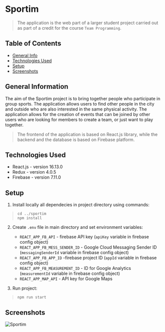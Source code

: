 # Sportim
> The application is the web part of a larger student project carried out as part of a credit for the course `Team Programming`.

## Table of Contents
* [General Info](#general-information)
* [Technologies Used](#technologies-used)
* [Setup](#setup)
* [Screenshots](#screenshots)

## General Information
The aim of the Sportim project is to bring together people who participate in group sports. The application allows users to find other people in the city and outside who are also interested in the same physical activity. The application allows for the creation of events that can be joined by other users who are looking for members to create a team, or just want to play together.

> The frontend of the application is based on React.js library, while the backend and the database is based on Firebase platform.

## Technologies Used
- React.js - version 16.13.0
- Redux - version 4.0.5
- Firebase - version 7.11.0

## Setup

1. Install locally all dependecies in project directory using commands:

> `cd ../sportim`<br>
> `npm install`


2. Create `.env` file in main directory and set environment variables:
  	* `REACT_APP_FB_API` - firebase API key (`apiKey` variable in firebase config object)
  	* `REACT_APP_FB_MESS_SENDER_ID` - Google Cloud Messaging Sender ID (`messagingSenderId`  variable in firebase config object)
  	* `REACT_APP_FB_APP_ID` -firebase project ID (`appId`  variable in firebase config object)
  	* `REACT_APP_FB_MEASUREMENT_ID` - ID for Google Analytics (`measurementId`  variable in firebase config object)
  	* `REACT_APP_MAP_API` - API key for Google Maps

2. Run project:
> `npm run start`


## Screenshots
![Sportim](https://user-images.githubusercontent.com/44229717/118544878-29208680-b756-11eb-95d5-7b37393f6dc3.jpg)


